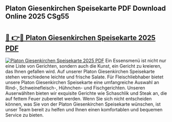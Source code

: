 ## Platon Giesenkirchen Speisekarte PDF Download Online 2025 CSg55

# <h2><a href="http://gc6phd.nevu.top/?p=Platon+Giesenkirchen+Speisekarte">🔗 👉🔴 Platon Giesenkirchen Speisekarte 2025 PDF</a></h2>

[![Platon Giesenkirchen Speisekarte 2025 PDF](https://i.imgur.com/dBaPXMq.png)](http://gc6phd.nevu.top/?p=Platon+Giesenkirchen+Speisekarte)
Ein Essensmenü ist nicht nur eine Liste von Gerichten, sondern auch die Kunst, ein Gericht zu kreieren, das Ihnen gefallen wird. Auf unserer Platon Giesenkirchen Speisekarte stehen verschiedene leichte und frische Salate. Für Fleischliebhaber bietet unsere Platon Giesenkirchen Speisekarte eine umfangreiche Auswahl an Rind-, Schweinefleisch-, Hühnchen- und Fischgerichten. Unseren Auserwählten bieten wir exquisite Gerichte wie Schaschlik und Steak an, die auf fettem Feuer zubereitet werden. Wenn Sie sich nicht entscheiden können, was Sie von der Platon Giesenkirchen Speisekarte wünschen, ist unser Team bereit zu helfen und Ihnen einen komfortablen und bequemen Service zu bieten.
